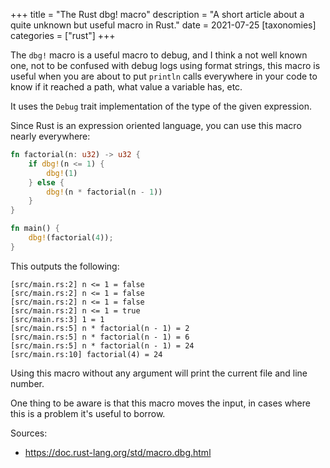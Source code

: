 +++
title = "The Rust dbg! macro"
description = "A short article about a quite unknown but useful macro in Rust."
date = 2021-07-25
[taxonomies]
categories = ["rust"]
+++

The `dbg!` macro is a useful macro to debug, and I think a not well known one, not to be confused with debug logs using format strings, this macro is useful when you are about to put `println` calls everywhere in your code to know if it reached a path, what value a variable has, etc.

It uses the `Debug` trait implementation of the type of the given expression.

Since Rust is an expression oriented language, you can use this macro nearly everywhere:

```rust
fn factorial(n: u32) -> u32 {
    if dbg!(n <= 1) {
        dbg!(1)
    } else {
        dbg!(n * factorial(n - 1))
    }
}

fn main() {
    dbg!(factorial(4));
}
```

This outputs the following:

```
[src/main.rs:2] n <= 1 = false
[src/main.rs:2] n <= 1 = false
[src/main.rs:2] n <= 1 = false
[src/main.rs:2] n <= 1 = true
[src/main.rs:3] 1 = 1
[src/main.rs:5] n * factorial(n - 1) = 2
[src/main.rs:5] n * factorial(n - 1) = 6
[src/main.rs:5] n * factorial(n - 1) = 24
[src/main.rs:10] factorial(4) = 24
```

Using this macro without any argument will print the current file and line number.

One thing to be aware is that this macro moves the input, in cases where this is a problem it's useful to borrow.

Sources:
- <https://doc.rust-lang.org/std/macro.dbg.html>